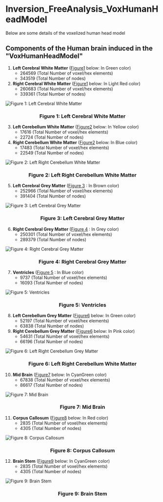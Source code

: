 # Inversion_FreeAnalysis_VoxHumanHeadModel
Below are some details of the voxelized human head model
## Components of the Human brain induced in the "VoxHumanHeadModel"

1. __Left Cerebral White Matter__ ([Figure1](#fig1) below: In Green color)
    - 264569 (Total Number of voxel/hex elements)
    - 343519 (Total Number of nodes) 
2. __Right Cerebral White Matter__ ([Figure1](#fig1) below: In Light Red color)
    - 260683 (Total Number of voxel/hex elements)
    - 339361 (Total Number of nodes) 

![Figure 1: Left Cerebral White Matter](https://github.com/CompMechPitt/Inversion_FreeAnalysis_VoxHumanHeadModel/blob/main/Images/Left_Right_Cerebral_White_Matter.PNG) <!-- fig1 -->

<h3 align="center"><strong>Figure 1: Left Cerebral White Matter</strong></h3>

3. __Left Cerebellum White Matter__ ([Figure2](#fig2) below: In Yellow color)
    - 17616 (Total Number of voxel/hex elements)
    - 22724 (Total Number of nodes) 
4. __Right Cerebellum White Matter__ ([Figure2](#fig2) below: In Blue color)
    - 17483 (Total Number of voxel/hex elements)
    - 22549 (Total Number of nodes) 

![Figure 2: Left Right Cerebellum White Matter](https://github.com/CompMechPitt/Inversion_FreeAnalysis_VoxHumanHeadModel/blob/main/Images/Left_Right_Cerebellum_White_Matter.PNG)<!-- Label: fig2 -->

<h3 align="center"><strong>Figure 2: Left Right Cerebellum White Matter</strong></h3>

5. __Left Cerebral Grey Matter__ ([Figure 3](#fig3) : In Brown color)
    - 252966 (Total Number of voxel/hex elements)
    - 391404 (Total Number of nodes)

![Figure 3: Left Cerebral Grey Matter](https://github.com/CompMechPitt/Inversion_FreeAnalysis_VoxHumanHeadModel/blob/main/Images/Left_Cerebral_Grey_Matter.PNG)<!-- Label: fig3 -->

<h3 align="center"><strong>Figure 3: Left Cerebral Grey Matter</strong></h3>

6. __Right Cerebral Grey Matter__ ([Figure 4](#fig4) : In Grey color)
    - 250301 (Total Number of voxel/hex elements)
    - 289379 (Total Number of nodes) 

![Figure 4: Right Cerebral Grey Matter](https://github.com/CompMechPitt/Inversion_FreeAnalysis_VoxHumanHeadModel/blob/main/Images/Right_Cerebral_Grey_Matter.PNG)<!-- Label: fig4 -->

<h3 align="center"><strong>Figure 4: Right Cerebral Grey Matter</strong></h3>

7. __Ventricles__ ([Figure 5](#fig5) : In Blue color)
    - 9737 (Total Number of voxel/hex elements)
    - 16093 (Total Number of nodes) 

![Figure 5: Ventricles](https://github.com/CompMechPitt/Inversion_FreeAnalysis_VoxHumanHeadModel/blob/main/Images/Ventricles.PNG)<!-- Label: fig4 -->

<h3 align="center"><strong>Figure 5: Ventricles</strong></h3>

8. __Left Cerebellum Grey Matter__ ([Figure6](#fig6) below: In Green color)
    - 52197 (Total Number of voxel/hex elements)
    - 63838 (Total Number of nodes) 
9. __Right Cerebellum Grey Matter__ ([Figure6](#fig6) below: In Pink color)
    - 54631 (Total Number of voxel/hex elements)
    - 66196 (Total Number of nodes) 

![Figure 6: Left Right Cerebellum Grey Matter](https://github.com/CompMechPitt/Inversion_FreeAnalysis_VoxHumanHeadModel/blob/main/Images/Left_Right_Cerebellum_Grey_Matter.PNG)<!-- Label: fig6 -->

<h3 align="center"><strong>Figure 6: Left Right Cerebellum White Matter</strong></h3>

10. __Mid Brain__ ([Figure7](#fig7) below: In CyanGreen color)
    - 67838 (Total Number of voxel/hex elements)
    - 86617 (Total Number of nodes) 

![Figure 7: Mid Brain](https://github.com/CompMechPitt/Inversion_FreeAnalysis_VoxHumanHeadModel/blob/main/Images/Mid_Brain.PNG)<!-- Label: fig7 -->

<h3 align="center"><strong>Figure 7: Mid Brain</strong></h3> 

11. __Corpus Callosum__ ([Figure8](#fig8) below: In Red color)
    - 2835 (Total Number of voxel/hex elements)
    - 4305 (Total Number of nodes) 

![Figure 8: Corpus Callosum](https://github.com/CompMechPitt/Inversion_FreeAnalysis_VoxHumanHeadModel/blob/main/Images/Corpus_Callosum.PNG)<!-- Label: fig8 -->

<h3 align="center"><strong>Figure 8: Corpus Callosum</strong></h3> 

12. __Brain Stem__ ([Figure9](#fig9) below: In CyanGreen color)
    - 2835 (Total Number of voxel/hex elements)
    - 4305 (Total Number of nodes) 

![Figure 9: Brain Stem](https://github.com/CompMechPitt/Inversion_FreeAnalysis_VoxHumanHeadModel/blob/main/Images/Brain_Stem.PNG)<!-- Label: fig8 -->

<h3 align="center"><strong>Figure 9: Brain Stem</strong></h3> 